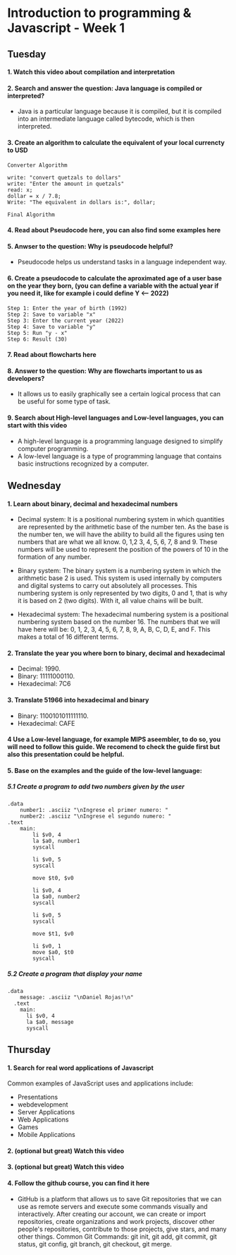 # Introduction to programming & Javascript - Week 1

## Tuesday

#### 1. Watch this video about compilation and interpretation

#### 2. Search and answer the question: Java language is compiled or interpreted?

* Java is a particular language because it is compiled, but it is compiled into an intermediate language called bytecode, which is then interpreted.

#### 3. Create an algorithm to calculate the equivalent of your local currencty to USD
```
Converter Algorithm

write: "convert quetzals to dollars"
write: "Enter the amount in quetzals"
read: x;
dollar = x / 7.8;
Write: "The equivalent in dollars is:", dollar;

Final Algorithm
```

#### 4. Read about Pseudocode here, you can also find some examples here

#### 5. Anwser to the question: Why is pseudocode helpful?

* Pseudocode helps us understand tasks in a language independent way.

#### 6. Create a pseudocode to calculate the aproximated age of a user base on the year they born, (you can define a variable with the actual year if you need it, like for example i could define Y <-- 2022)
```
Step 1: Enter the year of birth (1992)
Step 2: Save to variable "x"
Step 3: Enter the current year (2022)
Step 4: Save to variable "y"
Step 5: Run "y - x"
Step 6: Result (30)
```

#### 7. Read about flowcharts here

#### 8. Answer to the question: Why are flowcharts important to us as developers?

* It allows us to easily graphically see a certain logical process that can be useful for some type of task.

#### 9. Search about High-level languages and Low-level languages, you can start with this video
* A high-level language is a programming language designed to simplify computer programming.
* A low-level language is a type of programming language that contains basic instructions recognized by a computer.

## Wednesday
#### 1. Learn about binary, decimal and hexadecimal numbers
* Decimal system: It is a positional numbering system in which quantities are represented by the arithmetic base of the number ten. As the base is the number ten, we will have the ability to build all the figures using ten numbers that are what we all know. 0, 1,2 3, 4, 5, 6, 7, 8 and 9. These numbers will be used to represent the position of the powers of 10 in the formation of any number.

* Binary system: The binary system is a numbering system in which the arithmetic base 2 is used. This system is used internally by computers and digital systems to carry out absolutely all processes. This numbering system is only represented by two digits, 0 and 1, that is why it is based on 2 (two digits). With it, all value chains will be built. 

* Hexadecimal system: The hexadecimal numbering system is a positional numbering system based on the number 16. The numbers that we will have here will be: 0, 1, 2, 3, 4, 5, 6, 7, 8, 9, A, B, C, D, E, and F. This makes a total of 16 different terms.

#### 2. Translate the year you where born to binary, decimal and hexadecimal
* Decimal: 1990.  
* Binary: 11111000110.  
* Hexadecimal: 7C6
#### 3. Translate 51966 into hexadecimal and binary
* Binary: 1100101011111110.  
* Hexadecimal: CAFE

#### 4 Use a Low-level language, for example MIPS aseembler, to do so, you will need to follow this guide. We recomend to check the guide first but also this presentation could be helpful.
#### 5. Base on the examples and the guide of the low-level language:  

##### 5.1 Create a program to add two numbers given by the user
```
.data
	number1: .asciiz "\nIngrese el primer numero: "
	number2: .asciiz "\nIngrese el segundo numero: "
.text
	main:
		li $v0, 4
		la $a0, number1
		syscall

		li $v0, 5
		syscall

		move $t0, $v0

		li $v0, 4
		la $a0, number2
		syscall

		li $v0, 5
		syscall

		move $t1, $v0

		li $v0, 1
		move $a0, $t0
		syscall

```

##### 5.2 Create a program that display your name
```
.data
    message: .asciiz "\nDaniel Rojas!\n"
  .text
    main:
      li $v0, 4
      la $a0, message
      syscall
```
## Thursday
#### 1. Search for real word applications of Javascript
Common examples of JavaScript uses and applications include:
* Presentations
* webdevelopment
* Server Applications
* Web Applications
* Games
* Mobile Applications
#### 2. (optional but great) Watch this video
#### 3. (optional but great) Watch this video
#### 4. Follow the github course, you can find it here
* GitHub is a platform that allows us to save Git repositories that we can use as remote servers and execute some commands visually and interactively. After creating our account, we can create or import repositories, create organizations and work projects, discover other people's repositories, contribute to those projects, give stars, and many other things. Common Git Commands: git init, git add, git commit, git status, git config, git branch, git checkout, git merge.
